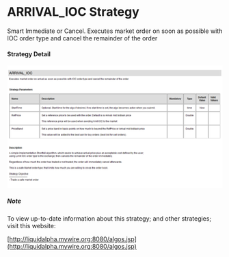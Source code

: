# ARRIVAL_IOC Strategy

Smart Immediate or Cancel. Executes market order on soon as possible with IOC order type and cancel the remainder of the order


#### Strategy Detail
![plot](images/ARRIVAL_IOC-strategy.png)

##### Note
To view up-to-date information about this strategy; and other strategies; visit this website:

[http://liquidalpha.mywire.org:8080/algos.jsp](http://liquidalpha.mywire.org:8080/algos.jsp)




